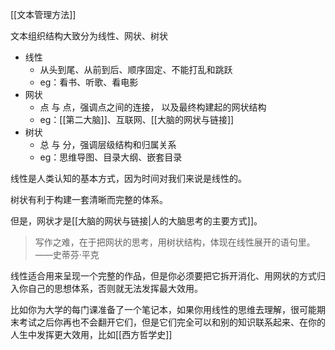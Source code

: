[[文本管理方法]]

文本组织结构大致分为线性、网状、树状

- 线性
	- 从头到尾、从前到后、顺序固定、不能打乱和跳跃
	- eg：看书、听歌、看电影
- 网状
	- 点 与 点，强调点之间的连接， 以及最终构建起的网状结构
	- eg：[[第二大脑]]、互联网、[[大脑的网状与链接]]
- 树状
	- 总 与 分，强调层级结构和归属关系
	- eg：思维导图、目录大纲、嵌套目录

线性是人类认知的基本方式，因为时间对我们来说是线性的。

树状有利于构建一套清晰而完整的体系。

但是，网状才是[[大脑的网状与链接|人的大脑思考的主要方式]]。

>  写作之难，在于把网状的思考，用树状结构，体现在线性展开的语句里。——史蒂芬·平克

线性适合用来呈现一个完整的作品，但是你必须要把它拆开消化、用网状的方式归入你自己的思想体系，否则就无法发挥最大效用。

比如你为大学的每门课准备了一个笔记本，如果你用线性的思维去理解，很可能期末考试之后你再也不会翻开它们，但是它们完全可以和别的知识联系起来、在你的人生中发挥更大效用，比如[[西方哲学史]]